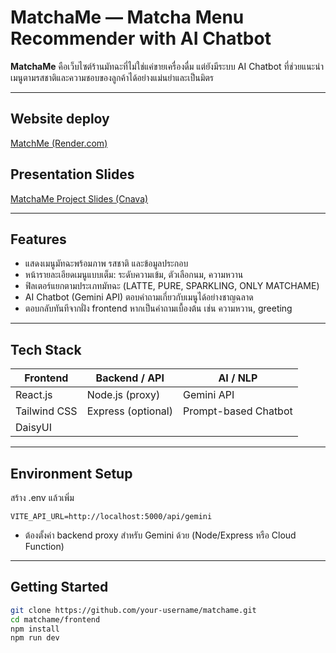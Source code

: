 # MatchaMe — Matcha Menu Recommender with AI Chatbot

**MatchaMe** คือเว็บไซต์ร้านมัทฉะที่ไม่ใช่แค่ขายเครื่องดื่ม แต่ยังมีระบบ AI Chatbot ที่ช่วยแนะนำเมนูตามรสชาติและความชอบของลูกค้าได้อย่างแม่นยำและเป็นมิตร

---

## Website deploy
[MatchMe (Render.com)](https://matchame.onrender.com)

## Presentation Slides

[MatchaMe Project Slides (Cnava)](https://www.canva.com/design/DAGlk_lK5gM/sWZaRa7JaJKYKI2MJSbK8g/edit?utm_content=DAGlk_lK5gM&utm_campaign=designshare&utm_medium=link2&utm_source=sharebutton)

---

## Features

- แสดงเมนูมัทฉะพร้อมภาพ รสชาติ และข้อมูลประกอบ
- หน้ารายละเอียดเมนูแบบเต็ม: ระดับความเข้ม, ตัวเลือกนม, ความหวาน
- ฟิลเตอร์แยกตามประเภทมัทฉะ (LATTE, PURE, SPARKLING, ONLY MATCHAME)
- AI Chatbot (Gemini API) ตอบคำถามเกี่ยวกับเมนูได้อย่างชาญฉลาด
- ตอบกลับทันทีจากฝั่ง frontend หากเป็นคำถามเบื้องต้น เช่น ความหวาน, greeting

---

## Tech Stack

| Frontend        | Backend / API    | AI / NLP         |
|-----------------|------------------|------------------|
| React.js        | Node.js (proxy)  | Gemini API       |
| Tailwind CSS    | Express (optional) | Prompt-based Chatbot |
| DaisyUI         |                  |                  |

---

## Environment Setup
   สร้าง .env แล้วเพิ่ม
   
  ```VITE_API_URL=http://localhost:5000/api/gemini```
  
  - ต้องตั้งค่า backend proxy สำหรับ Gemini ด้วย (Node/Express หรือ Cloud Function)

---

## Getting Started

```bash
git clone https://github.com/your-username/matchame.git
cd matchame/frontend
npm install
npm run dev


